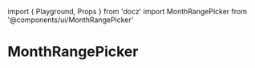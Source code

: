 import { Playground, Props } from 'docz'
import MonthRangePicker from '@components/ui/MonthRangePicker'

# MonthRangePicker

<Props of={MonthRangePicker} />

